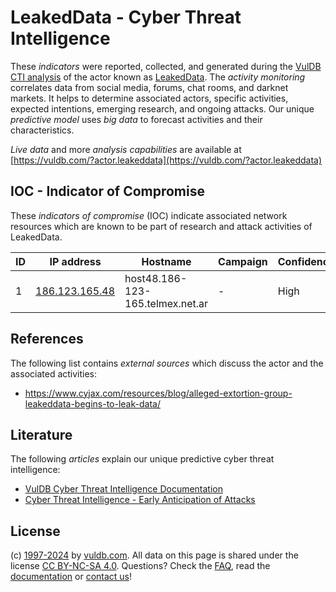 # LeakedData - Cyber Threat Intelligence

These _indicators_ were reported, collected, and generated during the [VulDB CTI analysis](https://vuldb.com/?kb.cti) of the actor known as [LeakedData](https://vuldb.com/?actor.leakeddata). The _activity monitoring_ correlates data from social media, forums, chat rooms, and darknet markets. It helps to determine associated actors, specific activities, expected intentions, emerging research, and ongoing attacks. Our unique _predictive model_ uses _big data_ to forecast activities and their characteristics.

_Live data_ and more _analysis capabilities_ are available at [https://vuldb.com/?actor.leakeddata](https://vuldb.com/?actor.leakeddata)

## IOC - Indicator of Compromise

These _indicators of compromise_ (IOC) indicate associated network resources which are known to be part of research and attack activities of LeakedData.

ID | IP address | Hostname | Campaign | Confidence
-- | ---------- | -------- | -------- | ----------
1 | [186.123.165.48](https://vuldb.com/?ip.186.123.165.48) | host48.186-123-165.telmex.net.ar | - | High

## References

The following list contains _external sources_ which discuss the actor and the associated activities:

* https://www.cyjax.com/resources/blog/alleged-extortion-group-leakeddata-begins-to-leak-data/

## Literature

The following _articles_ explain our unique predictive cyber threat intelligence:

* [VulDB Cyber Threat Intelligence Documentation](https://vuldb.com/?kb.cti)
* [Cyber Threat Intelligence - Early Anticipation of Attacks](https://www.scip.ch/en/?labs.20201022)

## License

(c) [1997-2024](https://vuldb.com/?kb.changelog) by [vuldb.com](https://vuldb.com/?kb.about). All data on this page is shared under the license [CC BY-NC-SA 4.0](https://creativecommons.org/licenses/by-nc-sa/4.0/). Questions? Check the [FAQ](https://vuldb.com/?kb.faq), read the [documentation](https://vuldb.com/?kb) or [contact us](https://vuldb.com/?contact)!
